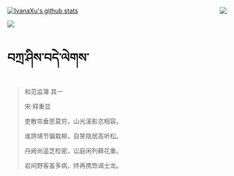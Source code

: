 [![IvanaXu's github stats](https://github-readme-stats.vercel.app/api?username=IvanaXu&show_icons=true&theme=vue-dark)](https://github.com/anuraghazra/github-readme-stats)
<img align="right" src="https://github-readme-stats.vercel.app/api/top-langs/?username=IvanaXu&langs_count=3&theme=graywhite" />

[![](https://github-readme-stats.vercel.app/api/wakatime?username=IvanaXu&layout=compact&langs_count=6&hide_title=True&theme=vue-dark)](https://github.com/IvanaXu)
# བཀྲ་ཤིས་བདེ་ལེགས་
> 和范监簿 其一
>
> 宋·释重显
>
> 吏散帘垂思莫穷，山光溪影恣相容。
> 
> 谁誇靖节偏栽柳，自笑隐居高听松。
> 
> 丹阙尚遥芝检密，讼庭闲列藓花重。
> 
> 岩间野客虽多病，终再携筇谒士龙。